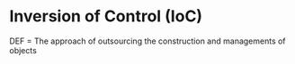 # Inversion of Control (IoC)

DEF = The approach of outsourcing the construction and managements of objects

